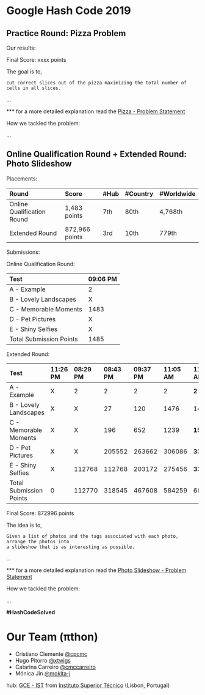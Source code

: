 # Google Hash Code 2019

## Practice Round: Pizza Problem

Our results:

Final Score: xxxx points

The goal is to,

```
cut correct slices out of the pizza maximizing the total number of cells in all slices.
```

...

*** for a more detailed explanation read the [Pizza - Problem Statement](practice-round/pizza.pdf)

How we tackled the problem:

...


## Online Qualification Round + Extended Round: Photo Slideshow

Placements:

| Round                      | Score          | #Hub | #Country | #Worldwide |
| :------------------------- | :------------- | :--- | :------- | :--------- |
| Online Qualification Round | 1,483 points   | 7th  | 80th     | 4,768th    |
| Extended Round             | 872,966 points | 3rd  | 10th     | 779th      |

Submissions:

Online Qualification Round:

| Test                    | 09:06 PM|
| :---------------------- | :------ |
| A - Example             | 2       |
| B - Lovely Landscapes   | X       |
| C - Memorable Moments   | 1483    |
| D - Pet Pictures        | X       |
| E - Shiny Selfies       | X       |
| Total Submission Points | 1485    |

Extended Round:

| Test                    | 11:26 PM| 08:29 PM| 08:43 PM| 09:37 PM| 11:05 AM| 11:44 AM   | 09:11 AM   | 10:02 AM| 10:05 AM| Max
| :---------------------- | :------ | :------ | :------ | :------ | :------ | :--------- | :--------- | :------ | :------ | :----
| A - Example             | X       | 2       | 2       | 2       | 2       | **2**      | 2          | -       | -       | 2
| B - Lovely Landscapes   | X       | X       | 27      | 120     | 1476    | 14733      | **205485** | -       | -       | 205485
| C - Memorable Moments   | X       | X       | 196     | 652     | 1239    | **1530**   | -          | 1464    | 1530    | 1530
| D - Pet Pictures        | X       | X       | 205552  | 263662  | 306086  | **335252** | -          | -       | -       | 335252 
| E - Shiny Selfies       | X       | 112768  | 112768  | 203172  | 275456  | **330697** | -          | -       | -       | 330697
| Total Submission Points | 0       | 112770  | 318545  | 467608  | 584259  | 682214     | 205487     | 1464    | 1530    |

Final Score: 872996 points

The idea is to,

```
Given a list of photos and the tags associated with each photo, arrange the photos into
a slideshow that is as interesting as possible.
```

...

*** for a more detailed explanation read the [Photo Slideshow - Problem Statement](qualification-round/photo_slideshow.pdf)

How we tackled the problem:

...

**#HashCodeSolved**



# Our Team (πthon)
* Cristiano Clemente [@cpcmc](https://github.com/cpcmc)
* Hugo Pitorro [@xtwigs](https://github.com/xtwigs)
* Catarina Carreiro [@cmccarreiro](https://github.com/cmccarreiro)
* Mónica Jin [@mokita-j](https://github.com/Mokita-J)

hub: [GCE - IST](https://www.gce-neiist.org/)
from [Instituto Superior Técnico](https://tecnico.ulisboa.pt/en/) (Lisbon, Portugal)
